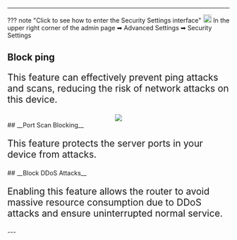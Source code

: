 <style>
    .text {
        font-size: 21px; 
    }
</style>
---
??? note "Click to see how to enter the Security Settings interface"
<img src="/images/weizhi01.png" width="19" height="19">&nbsp;In the upper right corner of the admin page ➡ Advanced Settings  ➡ Security Settings
## __Block ping__
<p class="text">
This feature can effectively prevent ping attacks and scans, reducing the risk of network attacks on this device.
</p>
<div style="text-align: center;">
    <img class="boxshadow" src="/images/security.png">
</div>
## __Port Scan Blocking__
<p class="text">
This feature protects the server ports in your device from attacks.
</p>
## __Block DDoS Attacks__
<p class="text">
Enabling this feature allows the router to avoid massive resource consumption due to DDoS attacks and ensure uninterrupted normal service.
</p>
---

